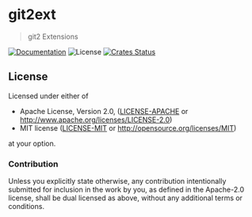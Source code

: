 # git2ext

> git2 Extensions

[![Documentation](https://img.shields.io/badge/docs-master-blue.svg)][Documentation]
![License](https://img.shields.io/crates/l/git2ext.svg)
[![Crates Status](https://img.shields.io/crates/v/git2ext.svg)](https://crates.io/crates/git2ext)

## License

Licensed under either of

 * Apache License, Version 2.0, ([LICENSE-APACHE](LICENSE-APACHE) or http://www.apache.org/licenses/LICENSE-2.0)
 * MIT license ([LICENSE-MIT](LICENSE-MIT) or http://opensource.org/licenses/MIT)

at your option.

### Contribution

Unless you explicitly state otherwise, any contribution intentionally
submitted for inclusion in the work by you, as defined in the Apache-2.0
license, shall be dual licensed as above, without any additional terms or
conditions.

[Crates.io]: https://crates.io/crates/git2ext
[Documentation]: https://docs.rs/git2ext

